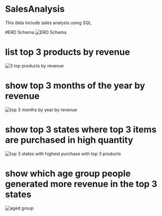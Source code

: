 # SalesAnalysis
This data include sales analysis using SQL

#ERD Schema
![ERD Schema](https://github.com/user-attachments/assets/ce028697-ac40-4efa-9d32-762a4948bedb)

# list top 3 products by revenue
![3 top products by revenue](https://github.com/user-attachments/assets/580b0df5-22bd-4503-a616-849d4c173806)

# show top 3 months of the year by revenue
![top 3 months by year by revenue](https://github.com/user-attachments/assets/319f6b3c-7ab0-4348-8266-99676c56bfef)

# show top 3 states where top 3 items are purchased in high quantity
![top 3 states with highest purchase with top 3 products](https://github.com/user-attachments/assets/0394e1e9-7027-4e18-8378-8a8ebf511b06)

# show which age group people generated more revenue in the top 3 states
![aged group ](https://github.com/user-attachments/assets/ec4ffba5-e853-4f1f-ac2b-6b8ba5673629)


